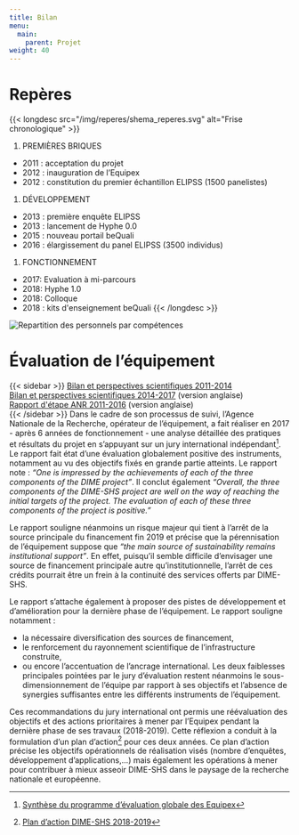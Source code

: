 ```yaml
---
title: Bilan
menu:
  main:
    parent: Projet
weight: 40
---
```


# Repères

{{< longdesc src="/img/reperes/shema_reperes.svg" alt="Frise chronologique" >}}
1. PREMIÈRES BRIQUES
  - 2011 : acceptation du projet
  - 2012 : inauguration de l’Equipex
  - 2012 : constitution du premier échantillon ELIPSS (1500 panelistes)
1. DÉVELOPPEMENT
  - 2013 : première enquête ELIPSS
  - 2013 : lancement de Hyphe 0.0
  - 2015 : nouveau portail beQuali
  - 2016 : élargissement du panel ELIPSS (3500 individus)
1. FONCTIONNEMENT
  - 2017: Evaluation à mi-parcours
  - 2018: Hyphe 1.0
  - 2018: Colloque
  - 2018 : kits d'enseignement beQuali
{{< /longdesc >}}

![Repartition des personnels par compétences](/img/reperes/competences.svg)

# Évaluation de l’équipement

{{< sidebar >}}
[Bilan et perspectives scientifiques 2011-2014](/docs/DIME-SHS-BilanPerspectives2014.pdf)<br>
[Bilan et perspectives scientifiques 2014-2017](/docs/AssesmentOutlookDIME2014-2017.pdf) (version anglaise)<br>
[Rapport d'étape ANR 2011-2016](/docs/DIME-SHS-ScientificReport2016.pdf) (version anglaise)<br>
{{< /sidebar >}}
Dans le cadre de son processus de suivi, l’Agence Nationale de la Recherche, opérateur de l’équipement, a fait réaliser en 2017 - après 6 années de fonctionnement - une analyse détaillée des pratiques et résultats du projet en s’appuyant sur un jury international indépendant[^1]. Le rapport fait état d’une évaluation globalement positive des instruments, notamment au vu des objectifs fixés en grande partie atteints. Le rapport note : _“One is impressed by the achievements of each of the three components of the DIME project”_. Il conclut également _“Overall, the three components of the DIME-SHS project are well on the way of reaching the initial targets of the project. The evaluation of each of these three components of the project is positive.”_

Le rapport souligne néanmoins un risque majeur qui tient à l’arrêt de la source principale du financement fin 2019 et précise que la pérennisation de l’équipement suppose que _“the main source of sustainability remains institutional support”_. En effet, puisqu’il semble difficile d’envisager une source de financement principale autre qu’institutionnelle, l’arrêt de ces crédits pourrait être un frein à la continuité des services offerts par DIME-SHS.

Le rapport s’attache également à proposer des pistes de développement et d’amélioration pour la dernière phase de l’équipement. Le rapport souligne notamment :

- la nécessaire diversification des sources de financement,
- le renforcement du rayonnement scientifique de l’infrastructure construite,
- ou encore l’accentuation de l’ancrage international.
Les deux faiblesses principales pointées par le jury d’évaluation restent néanmoins le sous-dimensionnement de l’équipe par rapport à ses objectifs et l’absence de synergies suffisantes entre les différents instruments de l’équipement.

Ces recommandations du jury international ont permis une réévaluation des objectifs et des actions prioritaires à mener par l’Equipex pendant la dernière phase de ses travaux (2018-2019). Cette réflexion a conduit à la formulation d’un plan d’action[^2] pour ces deux années. Ce plan d’action précise les objectifs opérationnels de réalisation visés (nombre d’enquêtes, développement d’applications,...) mais également les opérations à mener pour contribuer à mieux asseoir DIME-SHS dans le paysage de la recherche nationale et européenne.

[^1]: [Synthèse du programme d’évaluation globale des Equipex](http://www.agence-nationale-recherche.fr/fileadmin/documents/2017/ANR-IA-Rapport-EQUIPEX-2016.pdf)
[^2]: [Plan d’action DIME-SHS 2018-2019](/docs/CDSP2018-EquipEx-PlanAction-final.pdf)
